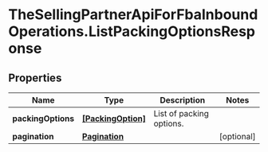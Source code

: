 # TheSellingPartnerApiForFbaInboundOperations.ListPackingOptionsResponse

## Properties

Name | Type | Description | Notes
------------ | ------------- | ------------- | -------------
**packingOptions** | [**[PackingOption]**](PackingOption.md) | List of packing options. | 
**pagination** | [**Pagination**](Pagination.md) |  | [optional] 


